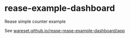 # rease-example-dashboard
Rease simple counter example

See [wareset.github.io/rease-rease-example-dashboard/app](https://wareset.github.io/rease-rease-example-dashboard/app/)
